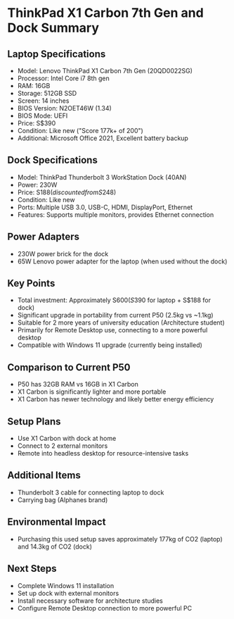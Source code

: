 # ThinkPad X1 Carbon 7th Gen and Dock Summary

## Laptop Specifications
- Model: Lenovo ThinkPad X1 Carbon 7th Gen (20QD0022SG)
- Processor: Intel Core i7 8th gen
- RAM: 16GB
- Storage: 512GB SSD
- Screen: 14 inches
- BIOS Version: N2OET46W (1.34)
- BIOS Mode: UEFI
- Price: S$390
- Condition: Like new ("Score 177k+ of 200")
- Additional: Microsoft Office 2021, Excellent battery backup

## Dock Specifications
- Model: ThinkPad Thunderbolt 3 WorkStation Dock (40AN)
- Power: 230W
- Price: S$188 (discounted from S$248)
- Condition: Like new
- Ports: Multiple USB 3.0, USB-C, HDMI, DisplayPort, Ethernet
- Features: Supports multiple monitors, provides Ethernet connection

## Power Adapters
- 230W power brick for the dock
- 65W Lenovo power adapter for the laptop (when used without the dock)

## Key Points
- Total investment: Approximately S$600 (S$390 for laptop + S$188 for dock)
- Significant upgrade in portability from current P50 (2.5kg vs ~1.1kg)
- Suitable for 2 more years of university education (Architecture student)
- Primarily for Remote Desktop use, connecting to a more powerful desktop
- Compatible with Windows 11 upgrade (currently being installed)

## Comparison to Current P50
- P50 has 32GB RAM vs 16GB in X1 Carbon
- X1 Carbon is significantly lighter and more portable
- X1 Carbon has newer technology and likely better energy efficiency

## Setup Plans
- Use X1 Carbon with dock at home
- Connect to 2 external monitors
- Remote into headless desktop for resource-intensive tasks

## Additional Items
- Thunderbolt 3 cable for connecting laptop to dock
- Carrying bag (Alphanes brand)

## Environmental Impact
- Purchasing this used setup saves approximately 177kg of CO2 (laptop) and 14.3kg of CO2 (dock)

## Next Steps
- Complete Windows 11 installation
- Set up dock with external monitors
- Install necessary software for architecture studies
- Configure Remote Desktop connection to more powerful PC